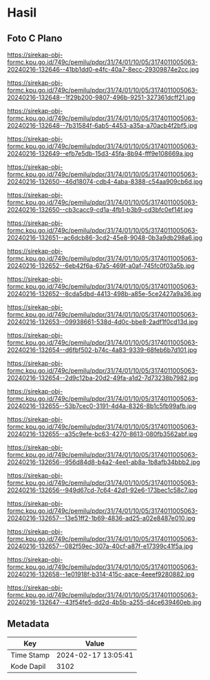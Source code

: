 # Hasil

## Foto C Plano

https://sirekap-obj-formc.kpu.go.id/749c/pemilu/pdpr/31/74/01/10/05/3174011005063-20240216-132646--41bb1dd0-e4fc-40a7-8ecc-29309874e2cc.jpg

https://sirekap-obj-formc.kpu.go.id/749c/pemilu/pdpr/31/74/01/10/05/3174011005063-20240216-132648--1f29b200-9807-496b-9251-327361dcff21.jpg

https://sirekap-obj-formc.kpu.go.id/749c/pemilu/pdpr/31/74/01/10/05/3174011005063-20240216-132648--7b31584f-6ab5-4453-a35a-a70acb4f2bf5.jpg

https://sirekap-obj-formc.kpu.go.id/749c/pemilu/pdpr/31/74/01/10/05/3174011005063-20240216-132649--efb7e5db-15d3-45fa-8b94-fff9e108669a.jpg

https://sirekap-obj-formc.kpu.go.id/749c/pemilu/pdpr/31/74/01/10/05/3174011005063-20240216-132650--46d18074-cdb4-4aba-8388-c54aa909cb6d.jpg

https://sirekap-obj-formc.kpu.go.id/749c/pemilu/pdpr/31/74/01/10/05/3174011005063-20240216-132650--cb3cacc9-cd1a-4fb1-b3b9-cd3bfc0ef14f.jpg

https://sirekap-obj-formc.kpu.go.id/749c/pemilu/pdpr/31/74/01/10/05/3174011005063-20240216-132651--ac6dcb86-3cd2-45e8-9048-0b3a9db298a6.jpg

https://sirekap-obj-formc.kpu.go.id/749c/pemilu/pdpr/31/74/01/10/05/3174011005063-20240216-132652--6eb42f6a-67a5-469f-a0af-745fc0f03a5b.jpg

https://sirekap-obj-formc.kpu.go.id/749c/pemilu/pdpr/31/74/01/10/05/3174011005063-20240216-132652--8cda5dbd-4413-498b-a85e-5ce2427a9a36.jpg

https://sirekap-obj-formc.kpu.go.id/749c/pemilu/pdpr/31/74/01/10/05/3174011005063-20240216-132653--09938661-538d-4d0c-bbe8-2adf1f0cd13d.jpg

https://sirekap-obj-formc.kpu.go.id/749c/pemilu/pdpr/31/74/01/10/05/3174011005063-20240216-132654--d6fbf502-b74c-4a83-9339-68feb6b7d101.jpg

https://sirekap-obj-formc.kpu.go.id/749c/pemilu/pdpr/31/74/01/10/05/3174011005063-20240216-132654--2d9c12ba-20d2-49fa-a1d2-7d73238b7982.jpg

https://sirekap-obj-formc.kpu.go.id/749c/pemilu/pdpr/31/74/01/10/05/3174011005063-20240216-132655--53b7cec0-3191-4d4a-8326-8b1c5fb99afb.jpg

https://sirekap-obj-formc.kpu.go.id/749c/pemilu/pdpr/31/74/01/10/05/3174011005063-20240216-132655--a35c9efe-bc63-4270-8613-080fb3562abf.jpg

https://sirekap-obj-formc.kpu.go.id/749c/pemilu/pdpr/31/74/01/10/05/3174011005063-20240216-132656--956d84d8-b4a2-4ee1-ab8a-1b8afb34bbb2.jpg

https://sirekap-obj-formc.kpu.go.id/749c/pemilu/pdpr/31/74/01/10/05/3174011005063-20240216-132656--949d67cd-7c64-42d1-92e6-173bec1c58c7.jpg

https://sirekap-obj-formc.kpu.go.id/749c/pemilu/pdpr/31/74/01/10/05/3174011005063-20240216-132657--13e51ff2-1b69-4836-ad25-a02e8487e010.jpg

https://sirekap-obj-formc.kpu.go.id/749c/pemilu/pdpr/31/74/01/10/05/3174011005063-20240216-132657--082f59ec-307a-40cf-a87f-e17399c41f5a.jpg

https://sirekap-obj-formc.kpu.go.id/749c/pemilu/pdpr/31/74/01/10/05/3174011005063-20240216-132658--1e01918f-b314-415c-aace-4eeef9280882.jpg

https://sirekap-obj-formc.kpu.go.id/749c/pemilu/pdpr/31/74/01/10/05/3174011005063-20240216-132647--43f54fe5-dd2d-4b5b-a255-d4ce639460eb.jpg


## Metadata

| Key        | Value               |
| ---------- | ------------------- |
| Time Stamp | 2024-02-17 13:05:41 |
| Kode Dapil | 3102                |




